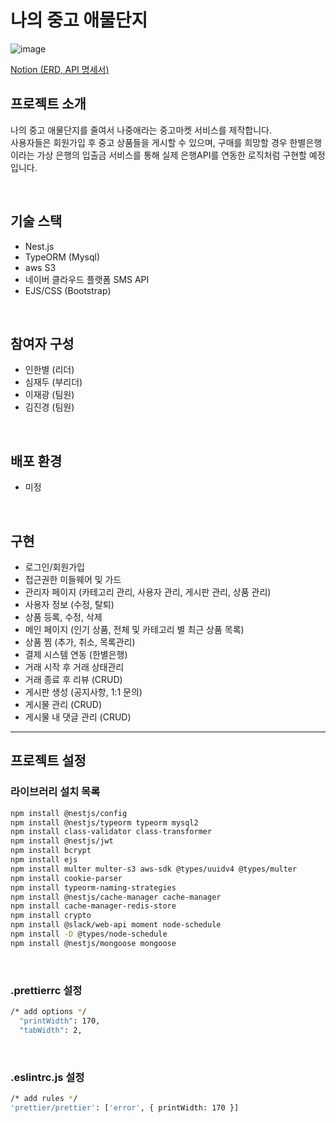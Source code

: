 # 나의 중고 애물단지
![image](https://github.com/jinkyung127/Najung_E/assets/131735841/5a3db0cd-09e2-44a5-80ac-c5e127ab9e2d)

[Notion (ERD, API 명세서)](https://www.notion.so/65b35cf226794ceb91b8dbf4a5a46a2f)

## 프로젝트 소개

나의 중고 애물단지를 줄여서 나중애라는 중고마켓 서비스를 제작합니다.<br>
사용자들은 회원가입 후 중고 상품들을 게시할 수 있으며, 구매를 희망할 경우 한별은행이라는 가상 은행의 입출금 서비스를 통해 실제 은행API를 연동한 로직처럼 구현할 예정입니다.

<br>

## 기술 스택

- Nest.js
- TypeORM (Mysql)
- aws S3
- 네이버 클라우드 플랫폼 SMS API
- EJS/CSS (Bootstrap)

<br>

## 참여자 구성

- 인한별 (리더)
- 심재두 (부리더)
- 이재광 (팀원)
- 김진경 (팀원)

<br>

## 배포 환경

- 미정

<br>

## 구현

- 로그인/회원가입
- 접근권한 미들웨어 및 가드
- 관리자 페이지 (카테고리 관리, 사용자 관리, 게시판 관리, 상품 관리)
- 사용자 정보 (수정, 탈퇴)
- 상품 등록, 수정, 삭제
- 메인 페이지 (인기 상품, 전체 및 카테고리 별 최근 상품 목록)
- 상품 찜 (추가, 취소, 목록관리)
- 결제 시스템 연동 (한별은행)
- 거래 시작 후 거래 상태관리
- 거래 종료 후 리뷰 (CRUD)
- 게시판 생성 (공지사항, 1:1 문의)
- 게시물 관리 (CRUD)
- 게시물 내 댓글 관리 (CRUD)

---

## 프로젝트 설정

### 라이브러리 설치 목록

```bash
npm install @nestjs/config
npm install @nestjs/typeorm typeorm mysql2
npm install class-validator class-transformer
npm install @nestjs/jwt
npm install bcrypt
npm install ejs
npm install multer multer-s3 aws-sdk @types/uuidv4 @types/multer
npm install cookie-parser
npm install typeorm-naming-strategies
npm install @nestjs/cache-manager cache-manager
npm install cache-manager-redis-store
npm install crypto
npm install @slack/web-api moment node-schedule
npm install -D @types/node-schedule
npm install @nestjs/mongoose mongoose
```

<br>

### .prettierrc 설정

```bash
/* add options */
  "printWidth": 170,
  "tabWidth": 2,
```

<br>

### .eslintrc.js 설정

```bash
/* add rules */
'prettier/prettier': ['error', { printWidth: 170 }]
```
